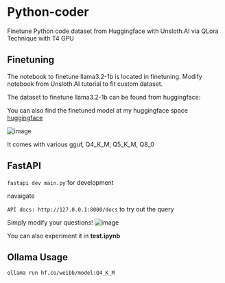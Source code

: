 # Python-coder
Finetune Python code dataset from Huggingface with Unsloth.AI via QLora Technique with T4 GPU

## Finetuning
The notebook to finetune llama3.2-1b is located in finetuning. Modify notebook from Unsloth.AI tutorial to fit custom dataset.

The dataset to finetune llama3.2-1b can be found from huggingface: 

You can also find the finetuned model at my huggingface space [huggingface](https://huggingface.co/weibb)

![image](https://github.com/user-attachments/assets/592265f7-6f1a-495d-9414-2fa728aa598b)

It comes with various gguf, Q4_K_M, Q5_K_M, Q8_0

## FastAPI

```fastapi dev main.py``` for development

navaigate

```API docs: http://127.0.0.1:8000/docs``` to try out the query

Simply modify your questions!
![image](https://github.com/user-attachments/assets/44dd27c0-1ce4-44bb-a961-d7c309d848d6)

You can also experiment it in **test.ipynb**


## Ollama Usage

```ollama run hf.co/weibb/model:Q4_K_M```

